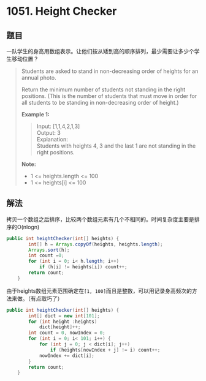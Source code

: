 # 1051. Height Checker

## 题目

一队学生的身高用数组表示。让他们按从矮到高的顺序排列，最少需要让多少个学生移动位置？

>Students are asked to stand in non-decreasing order of heights for an annual photo.
>
>Return the minimum number of students not standing in the right positions.  (This is the number of students that must move in order for all students to be standing in non-decreasing order of height.)
>
>**Example 1:**
>
>>Input: [1,1,4,2,1,3]  
>>Output: 3  
>>Explanation:  
>>Students with heights 4, 3 and the last 1 are not standing in the right positions.
>
>**Note:**
>
> - 1 <= heights.length <= 100
> - 1 <= heights[i] <= 100

## 解法

拷贝一个数组之后排序，比较两个数组元素有几个不相同的。时间复杂度主要是排序的O(nlogn)

```java
public int heightChecker(int[] heights) {
        int[] h = Arrays.copyOf(heights, heights.length);
        Arrays.sort(h);
        int count =0;
        for (int i = 0; i< h.length; i++)
            if (h[i] != heights[i]) count++;
        return count;
    }
```

由于heights数组元素范围确定在`[1, 100]`而且是整数，可以用记录身高频次的方法来做。（有点取巧了）

```java
public int heightChecker(int[] heights) {
        int[] dict = new int[101];
        for (int height :heights)
            dict[height]++;
        int count = 0, nowIndex = 0;
        for (int i = 0; i< 101; i++) {
            for (int j = 0; j < dict[i]; j++)
                if (heights[nowIndex + j] != i) count++;
            nowIndex += dict[i];
        }
        return count;
    }
```
